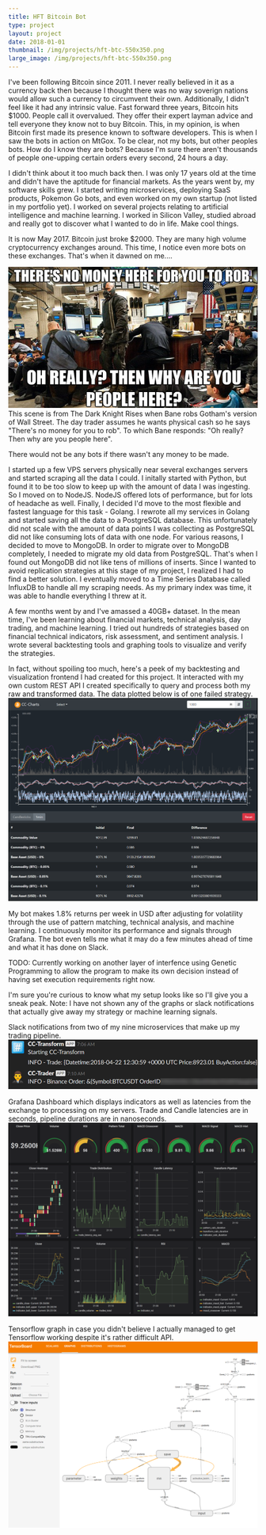 ```yaml
---
title: HFT Bitcoin Bot
type: project
layout: project
date: 2018-01-01
thumbnail: /img/projects/hft-btc-550x350.png
large_image: /img/projects/hft-btc-550x350.png
---
```


I've been following Bitcoin since 2011. I never really believed in it as a currency back then because I thought there was no way soverign nations would allow such a currency to circumvent their own. Additionally, I didn't feel like it had any intrinsic value. Fast forward three years, Bitcoin hits $1000. People call it overvalued. They offer their expert layman advice and tell everyone they know not to buy Bitcoin. This, in my opinion, is when Bitcoin first made its presence known to software developers. This is when I saw the bots in action on MtGox. To be clear, not my bots, but other peoples bots. How do I know they are bots? Because I'm sure there aren't thousands of people one-upping certain orders every second, 24 hours a day.

I didn't think about it too much back then. I was only 17 years old at the time and didn't have the aptitude for financial markets. As the years went by, my software skills grew. I started writing microservices, deploying SaaS products, Pokemon Go bots, and even worked on my own startup (not listed in my portfolio yet). I worked on several projects relating to artificial intelligence and machine learning. I worked in Silicon Valley, studied abroad and really got to discover what I wanted to do in life. Make cool things.

It is now May 2017. Bitcoin just broke $2000. They are many high volume cryptocurrency exchanges around. This time, I notice even more bots on these exchanges. That's when it dawned on me....

<img src="/img/projects/hft_btc_bane.png" alt="The Dark Knight Quote">
This scene is from The Dark Knight Rises when Bane robs Gotham's version of Wall Street. The day trader assumes he wants physical cash so he says "There's no money for you to rob". To which Bane responds: "Oh really? Then why are you people here".

There would not be any bots if there wasn't any money to be made.

I started up a few VPS servers physically near several exchanges servers and started scraping all the data I could. I initally started with Python, but found it to be too slow to keep up with the amount of data I was ingesting. So I moved on to NodeJS. NodeJS offered lots of performance, but for lots of headache as well. Finally, I decided I'd move to the most flexible and fastest language for this task - Golang. I rewrote all my services in Golang and started saving all the data to a PostgreSQL database. This unfortunately did not scale with the amount of data points I was collecting as PostgreSQL did not like consuming lots of data with one node. For various reasons, I decided to move to MongoDB. In order to migrate over to MongoDB completely, I needed to migrate my old data from PostgreSQL. That's when I found out MongoDB did not like tens of millions of inserts. Since I wanted to avoid replication strategies at this stage of my project, I realized I had to find a better solution. I eventually moved to a Time Series Database called InfluxDB to handle all my scraping needs. As my primary index was time, it was able to handle everything I threw at it.

A few months went by and I've amassed a 40GB+ dataset. In the mean time, I've been learning about financial markets, technical analysis, day trading, and machine learning. I tried out hundreds of strategies based on financial technical indicators, risk assessment, and sentiment analysis. I wrote several backtesting tools and graphing tools to visualize and verify the strategies.

In fact, without spoiling too much, here's a peek of my backtesting and visualization frontend I had created for this project. It interacted with my own custom REST API I created specifically to query and process both my raw and transformed data. The data plotted below is of one failed strategy.
<img src="/img/projects/hft_btc_cc_charts.png" alt="CC Charts">

My bot makes 1.8% returns per week in USD after adjusting for volatility through the use of pattern matching, technical analysis, and machine learning. I continuously monitor its performance and signals through Grafana. The bot even tells me what it may do a few minutes ahead of time and what it has done on Slack.

TODO: Currently working on another layer of interfence using Genetic Programming to allow the program to make its own decision instead of having set execution requirements right now.

I'm sure you're curious to know what my setup looks like so I'll give you a sneak peak.
Note: I have not shown any of the graphs or slack notifications that actually give away my strategy or machine learning signals.

Slack notifications from two of my nine microservices that make up my trading pipeline.
<img src="/img/projects/hft_btc_slack.png" alt="Grafana">

Grafana Dashboard which displays indicators as well as latencies from the exchange to processing on my servers. Trade and Candle latencies are in seconds, pipeline durations are in nanoseconds.
<img src="/img/projects/hft_btc_grafana.png" alt="Grafana">

Tensorflow graph in case you didn't believe I actually managed to get Tensorflow working despite it's rather difficult API.
<img src="/img/projects/hft_btc_tf.png" alt="Grafana">